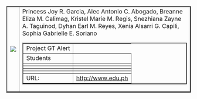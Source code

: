 <TABLE border="2">
<TR>
<TD>
<IMG src="ss ni lk.jpg">
</TD>
<TD>
<TABLE border="2">
<TR><TD colspn="2">Project GT Alert</TD></TR>
<TR><TD>Students</TD>Princess Joy R. Garcia, Alec Antonio C. Abogado, Breanne Eliza M. Calimag, Kristel Marie M. Regis, Snezhiana Zayne A. Taguinod, Dyhan Earl M. Reyes, Xenia Alsarri G. Capili, Sophia Gabrielle E. Soriano<TD></TD></TR>
<TR><TD></TD><TD></TD></TR>
<TR><TD></TD><TD></TD></TR>
<TR><TD></TD><TD></TD></TR>
<TR><TD></TD><TD></TD></TR>

<TR>
<TD>URL: </TD>
<TD><A href="http://www.spup.edu.ph">http://www.edu.ph</A></TD>
</TR>
